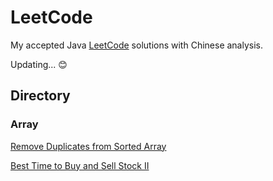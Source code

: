 # LeetCode

My accepted Java [LeetCode](https://leetcode-cn.com/) solutions with Chinese analysis.

Updating... :blush:

## Directory

### Array

[Remove Duplicates from Sorted Array](https://github.com/Avicii4/LeetCode/tree/master/problems/Array/removeDuplicates) 

[Best Time to Buy and Sell Stock II](https://github.com/Avicii4/LeetCode/tree/master/problems/Array/maxProfit)

